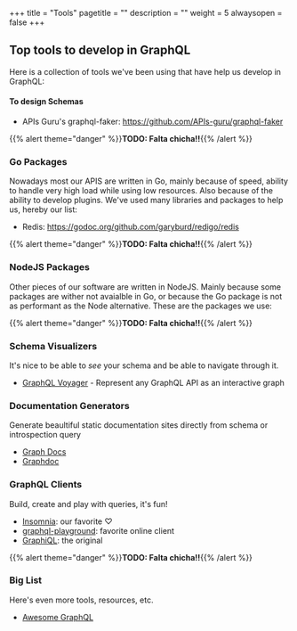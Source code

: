 +++
title = "Tools"
pagetitle = ""
description = ""
weight = 5
alwaysopen = false
+++

## Top tools to develop in GraphQL

Here is a collection of tools we've been using that have help us develop in GraphQL:

#### To design Schemas

* APIs Guru's graphql-faker: https://github.com/APIs-guru/graphql-faker

{{% alert theme="danger" %}}**TODO: Falta chicha!!**{{% /alert %}}

### Go Packages

Nowadays most our APIS are written in Go, mainly because of speed, ability to handle very high load while using low resources. Also because of the ability to develop plugins. We've used many libraries and packages to help us, hereby our list:

* Redis: https://godoc.org/github.com/garyburd/redigo/redis

{{% alert theme="danger" %}}**TODO: Falta chicha!!**{{% /alert %}}

### NodeJS Packages

Other pieces of our software are written in NodeJS. Mainly because some packages are wither not avaialble in Go, or because the Go package is not as performant as the Node alternative. These are the packages we use:

{{% alert theme="danger" %}}**TODO: Falta chicha!!**{{% /alert %}}

### Schema Visualizers

It's nice to be able to _see_ your schema and be able to navigate through it.

* [GraphQL Voyager](https://apis.guru/graphql-voyager/) - Represent any GraphQL API as an interactive graph

### Documentation Generators

Generate beaultiful static documentation sites directly from schema or introspection query

* [Graph Docs](https://graphql-docs.com/docs/?graphqlUrl=http://api-dev.travelgatex.com)
* [Graphdoc](https://github.com/2fd/graphdoc)

### GraphQL Clients

Build, create and play with queries, it's fun!

* [Insomnia](https://insomnia.rest/): our favorite &#9825;
* [graphql-playground](https://github.com/graphcool/graphql-playground): favorite online client
* [GraphiQL](https://github.com/graphql/graphiql): the original

{{% alert theme="danger" %}}**TODO: Falta chicha!!**{{% /alert %}}

### Big List

Here's even more tools, resources, etc.

* [Awesome GraphQL](https://github.com/chentsulin/awesome-graphql)
